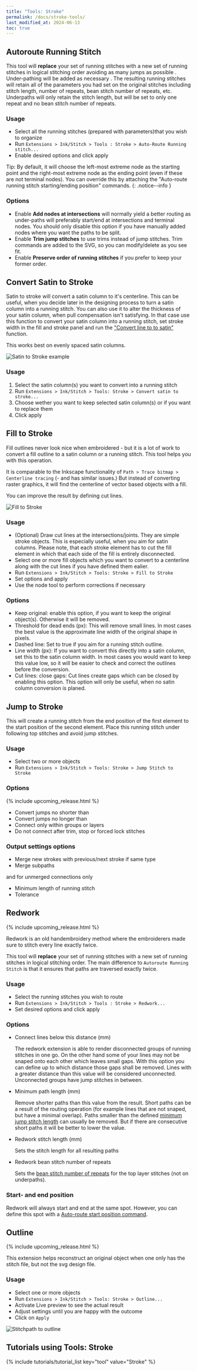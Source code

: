 ```yaml
---
title: "Tools: Stroke"
permalink: /docs/stroke-tools/
last_modified_at: 2024-06-13
toc: true
---
```

## Autoroute Running Stitch

This tool will **replace** your set of running stitches with a new set of running stitches in logical stitching order avoiding as many jumps as possible . Under-pathing  will be added as necessary  . The resulting running stitches will retain all of the parameters you had set on the original stitches including stitch length, number of repeats, bean stitch number of repeats, etc. Underpaths will only retain the stitch length, but will be set to only one  repeat and no bean stitch number of repeats.

### Usage

- Select all the running stitches (prepared with parameters)that you wish to organize
- Run `Extensions > Ink/Stitch > Tools : Stroke > Auto-Route Running stitch...`
- Enable desired options and click apply

Tip: By default, it will choose the left-most extreme node as the starting point and the right-most extreme node  as the ending point (even if these are not terminal nodes). You can override this by attaching the "Auto-route running stitch starting/ending position" commands.
{: .notice--info }

### Options

- Enable **Add nodes at intersections** will normally yield a better routing as under-paths will preferably start/end at intersections and terminal nodes.  You should only disable this option if you have manually added nodes where you want the paths to be split.
- Enable **Trim jump stitches** to use trims instead of jump stitches. Trim commands are added to the SVG, so you can modify/delete as you see fit.
- Enable **Preserve order of running stitches** if you prefer to keep your former order. 


## Convert Satin to Stroke

Satin to stroke will convert a satin column to it's centerline. This can be useful, when you decide later in the designing process to turn a satin column into a running stitch. You can also use it to alter the thickness of your satin column, when pull compensation isn't satisfying. In that case use this function to convert your satin column into a running stitch, set stroke width in the fill and stroke panel and run the ["Convert line to to satin"](/docs/satin-tools/#convert-line-to-satin) function. 

This works best on evenly spaced satin columns.

![Satin to Stroke example](/assets/images/docs/en/satin_to_stroke.png)

### Usage

1. Select the satin column(s) you want to convert into a running stitch
2. Run `Extensions > Ink/Stitch > Tools: Stroke > Convert satin to stroke...`
3. Choose wether you want to keep selected satin column(s) or if you want to replace them
4. Click apply


## Fill to Stroke

Fill outlines never look nice when embroidered - but it is a lot of work to convert a fill outline to a satin column or a running stitch. This tool helps you with this operation.

It is comparable to the Inkscape functionality of `Path > Trace bitmap > Centerline tracing` (- and has similar issues.) But instead of converting raster graphics, it will find the centerline of vector based objects with a fill.

You can improve the result by defining cut lines.

![Fill to Stroke](/assets/images/docs/en/fill_to_stroke.png)

### Usage

*  (Optional) Draw cut lines at the intersections/joints. They are simple stroke objects. This is especially useful, when you aim for satin columns. Please note, that each stroke element has to cut the fill element in which that each side of the fill is entirely disconnected.
* Select one or more fill objects which you want to convert to a centerline along with the cut lines if you have defined them ealier.</label>
* Run `Extensions > Ink/Stitch > Tools: Stroke > Fill to Stroke`
* Set options and apply
* Use the node tool to perform corrections if necessary

### Options

* Keep original: enable this option, if you want to keep the original object(s). Otherwise it will be removed.
* Threshold for dead ends (px): This will remove small lines. In most cases the best value is the approximate line width of the original shape in pixels.
* Dashed line: Set to true if you aim for a running stitch outline.
* Line width (px): If you want to convert this directly into a satin column, set this to the satin column width. In most cases you would want to keep this value low, so it will be easier to check and correct the outlines before the conversion.
* Cut lines: close gaps: Cut lines create gaps which can be closed by enabling this option. This option will only be useful, when no satin column conversion is planed.


## Jump to Stroke

This will create a running stitch from the end position of the first element to the start position of the second element. Place this running stitch under following top stitches and avoid jump stitches.

### Usage

* Select two or more objects
* Run `Extensions > Ink/Stitch > Tools: Stroke > Jump Stitch to Stroke`

### Options

{% include upcoming_release.html %}

* Convert jumps no shorter than
* Convert jumps no longer than
* Connect only within groups or layers
* Do not connect after trim, stop or forced lock stitches

### Output settings options
* Merge new strokes with previous/next stroke if same type
* Merge subpaths

and for unmerged connections only 
* Minimum length of running stitch
* Tolerance


## Redwork

{% include upcoming_release.html %}

Redwork is an old handembroidery method where the embroiderers made sure to stitch every line exactly twice.

This tool will **replace** your set of running stitches with a new set of running stitches in logical stitching order.
The main difference to `Autoroute Running Stitch` is that it ensures that paths are traversed exactly twice.

### Usage

* Select the running stitches you wish to route
* Run `Extensions > Ink/Stitch > Tools : Stroke > Redwork...`
* Set desired options and click apply

### Options

* Connect lines below this distance (mm)

  The redwork extension is able to render disconnected groups of running stitches in one go.
  On the other hand some of your lines may not be snaped onto each other which leaves small gaps.
  With this option you can define up to which distance those gaps shall be removed.
  Lines with a greater distance than this value will be considered unconnected.
  Unconnected groups have jump stitches in between.
* Minimum path length (mm)

  Remove shorter paths than this value from the result.
  Short paths can be a result of the routing operation (for example lines that are not snaped, but have a minimal overlap).
  Paths smaller than the defined [minimum jump stitch length](/docs/preferences/#minimum-jump-stitch-length-mm) can usually be removed.
  But if there are consecutive short paths it will be better to lower the value.
* Redwork stitch length (mm)

  Sets the stitch length for all resulting paths
* Redwork bean stitch number of repeats

  Sets the [bean stitch number of repeats](/docs/stitches/bean-stitch/) for the top layer stitches (not on underpaths).

### Start- and end position

Redwork will always start and end at the same spot. However, you can define this spot with a [Auto-route start position command](/docs/commands/#--startingending-position-for-auto-route-of-running-stitch).

## Outline

{% include upcoming_release.html %}

This extension helps reconstruct an original  object when one only has  the  stitch file, but  not the svg design file.

### Usage

- Select one or more objects
- Run `Extensions > Ink/Stitch > Tools: Stroke > Outline...`
- Activate Live preview to see the actual result
- Adjust settings until you are happy with the outcome
- Click on `Apply`

![Stitchpath to outline](/assets/images/docs/outline.png)

## Tutorials using Tools: Stroke
{% include tutorials/tutorial_list key="tool" value="Stroke" %}
